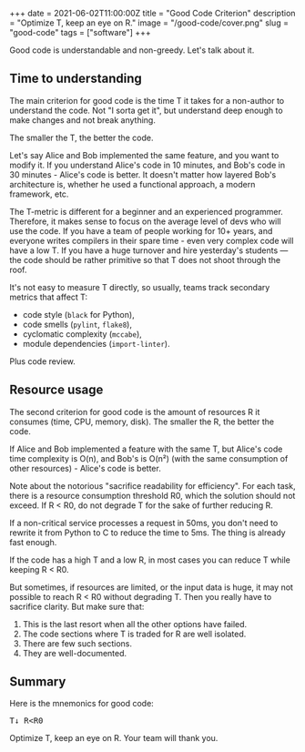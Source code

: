 +++
date = 2021-06-02T11:00:00Z
title = "Good Code Criterion"
description = "Optimize T, keep an eye on R."
image = "/good-code/cover.png"
slug = "good-code"
tags = ["software"]
+++

Good code is understandable and non-greedy. Let's talk about it.

## Time to understanding

The main criterion for good code is the time T it takes for a non-author to understand the code. Not "I sorta get it", but understand deep enough to make changes and not break anything.

The smaller the T, the better the code.

Let's say Alice and Bob implemented the same feature, and you want to modify it. If you understand Alice's code in 10 minutes, and Bob's code in 30 minutes - Alice's code is better. It doesn't matter how layered Bob's architecture is, whether he used a functional approach, a modern framework, etc.

The T-metric is different for a beginner and an experienced programmer. Therefore, it makes sense to focus on the average level of devs who will use the code. If you have a team of people working for 10+ years, and everyone writes compilers in their spare time - even very complex code will have a low T. If you have a huge turnover and hire yesterday's students — the code should be rather primitive so that T does not shoot through the roof.

It's not easy to measure T directly, so usually, teams track secondary metrics that affect T:

-   code style (`black` for Python),
-   code smells (`pylint`, `flake8`),
-   cyclomatic complexity (`mccabe`),
-   module dependencies (`import-linter`).

Plus code review.

## Resource usage

The second criterion for good code is the amount of resources R it consumes (time, CPU, memory, disk). The smaller the R, the better the code.

If Alice and Bob implemented a feature with the same T, but Alice's code time complexity is O(n), and Bob's is O(n²) (with the same consumption of other resources) - Alice's code is better.

Note about the notorious "sacrifice readability for efficiency". For each task, there is a resource consumption threshold R0, which the solution should not exceed. If R < R0, do not degrade T for the sake of further reducing R.

If a non-critical service processes a request in 50ms, you don't need to rewrite it from Python to C to reduce the time to 5ms. The thing is already fast enough.

If the code has a high T and a low R, in most cases you can reduce T while keeping R < R0.

But sometimes, if resources are limited, or the input data is huge, it may not possible to reach R < R0 without degrading T. Then you really have to sacrifice clarity. But make sure that:

1. This is the last resort when all the other options have failed.
2. The code sections where T is traded for R are well isolated.
3. There are few such sections.
4. They are well-documented.

## Summary

Here is the mnemonics for good code:

<pre class="big">
T↓ R&lt;R0
</pre>

Optimize T, keep an eye on R. Your team will thank you.
